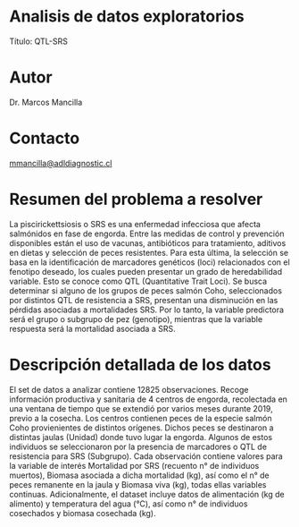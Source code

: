 # Analisis de datos exploratorios
Título: QTL-SRS

# Autor
Dr. Marcos Mancilla

# Contacto
<mmancilla@adldiagnostic.cl>

# Resumen del problema a resolver
La piscirickettsiosis o SRS es una enfermedad infecciosa que afecta salmónidos en fase de engorda. Entre las medidas de control y prevención disponibles están el uso de vacunas, antibióticos para tratamiento, aditivos en dietas y selección de peces resistentes. Para esta última, la selección se basa en la identificación de marcadores genéticos (loci) relacionados con el fenotipo deseado, los cuales pueden presentar un grado de heredabilidad variable. Esto se conoce como QTL (Quantitative Trait Loci). Se busca determinar si alguno de los grupos de peces salmón Coho, seleccionados por distintos QTL de resistencia a SRS, presentan una disminución en las pérdidas asociadas a mortalidades SRS. Por lo tanto, la variable predictora será el grupo o subgrupo de pez (genotipo), mientras que la variable respuesta será la mortalidad asociada a SRS.

# Descripción detallada de los datos
El set de datos a analizar contiene 12825 observaciones. Recoge información productiva y sanitaria de 4 centros de engorda, recolectada en una ventana de tiempo que se extendió por varios meses durante 2019, previo a la cosecha. Los centros contienen peces de la especie salmón Coho provienientes de distintos orígenes. Dichos peces se destinaron a distintas jaulas (Unidad) donde tuvo lugar la engorda. Algunos de estos individuos se seleccionaron por la presencia de marcadores o QTL de resistencia para SRS (Subgrupo). Cada observación contiene valores para la variable de interés Mortalidad por SRS (recuento n° de individuos muertos), Biomasa asociada a dicha mortalidad (kg), así como el n° de peces remanente en la jaula y Biomasa viva (kg), todas ellas variables continuas. 
Adicionalmente, el dataset incluye datos de alimentación (kg de alimento) y temperatura del agua (°C), así como n° de individuos cosechados y biomasa cosechada (kg).
